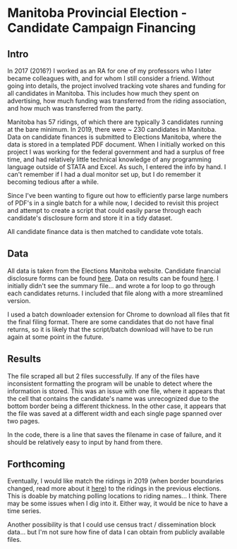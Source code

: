 # Manitoba Provincial Election - Candidate Campaign Financing
## Intro
In 2017 (2016?) I worked as an RA for one of my professors who I later became colleagues with, and for whom I still consider a friend. Without going into details, the project involved tracking vote shares and funding for all candidates in Manitoba. This includes how much they spent on advertising, how much funding was transferred from the riding association, and how much was transferred from the party.

Manitoba has 57 ridings, of which there are typically 3 candidates running at the bare minimum. In 2019, there were ~ 230 candidates in Manitoba. Data on candidate finances is submitted to Elections Manitoba, where the data is stored in a templated PDF document. When I initially worked on this project I was working for the federal government and had a surplus of free time, and had relatively little technical knowledge of any programming language outside of STATA and Excel. As such, I entered the info by hand. I can't remember if I had a dual monitor set up, but I do remember it becoming tedious after a while. 

Since I've been wanting to figure out how to efficiently parse large numbers of PDF's in a single batch for a while now, I decided to revisit this project and attempt to
create a script that could easily parse through each candidate's disclosure form and store it in a tidy dataset.

All candidate finance data is then matched to candidate vote totals. 
## Data
All data is taken from the Elections Manitoba website. Candidate financial disclosure forms can be found [here](https://www.electionsmanitoba.ca/en/Finance/Candidate_Election_Returns/GE2019). Data on results can be found [here](https://www.electionsmanitoba.ca/en/Results/Elections/2019).
I initially didn't see the summary file... and wrote a for loop to go through each candidates returns. I included that file along with a more streamlined version.

I used a batch downloader extension for Chrome to download all files that fit the final filing format. There are some candidates that do not have final returns, so it is likely that the script/batch download will have to be run again at some point in the future.

## Results
The file scraped all but 2 files successfully. If any of the files have inconsistent formatting the program will be unable to  detect where the information is stored. This was an issue with one file, where it appears that the cell that contains the candidate's name was unrecognized due to the bottom border being a different thickness. In the other case, it appears that the file was saved at a different width and each single page spanned over two pages. 

In the code, there is a line that saves the filename in case of failure, and it should be relatively easy to input by hand from there.

## Forthcoming

Eventually, I would like match the ridings in 2019 (when border boundaries changed, read more about it [here](https://www.electionsmanitoba.ca/en/Resources/Maps)) to the ridings in the previous elections. This is doable by matching polling locations to riding names... I think. There may be some issues when I dig into it. Either way, it would be nice to have a time series.

Another possibility is that I could use census tract / dissemination block data... but I'm not sure how fine of data I can obtain from publicly available files.



